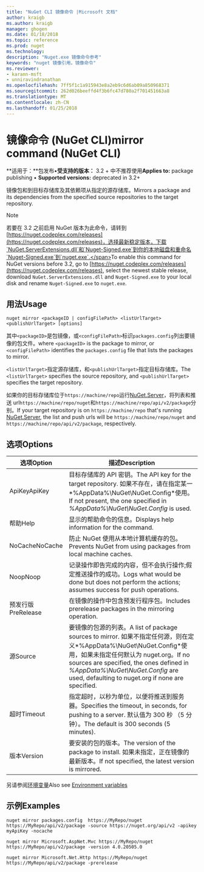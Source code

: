 ```yaml
---
title: "NuGet CLI 镜像命令 |Microsoft 文档"
author: kraigb
ms.author: kraigb
manager: ghogen
ms.date: 01/18/2018
ms.topic: reference
ms.prod: nuget
ms.technology: 
description: "Nuget.exe 镜像命令参考"
keywords: "nuget 镜像引用，镜像命令"
ms.reviewer:
- karann-msft
- unniravindranathan
ms.openlocfilehash: 7ff5f1c1a915943e8a2eb9c6d6ab09a850968371
ms.sourcegitcommit: 262d026beeffd4f3b6fc47d780a2f701451663a8
ms.translationtype: MT
ms.contentlocale: zh-CN
ms.lasthandoff: 01/25/2018
---
```

# <a name="mirror-command-nuget-cli"></a><span data-ttu-id="daab9-104">镜像命令 (NuGet CLI)</span><span class="sxs-lookup"><span data-stu-id="daab9-104">mirror command (NuGet CLI)</span></span>

<span data-ttu-id="daab9-105">**适用于：**包发布&bullet;**受支持的版本：** 3.2 + 中不推荐使用</span><span class="sxs-lookup"><span data-stu-id="daab9-105">**Applies to:** package publishing &bullet; **Supported versions:** deprecated in 3.2+</span></span>

<span data-ttu-id="daab9-106">镜像包和到目标存储库及其依赖项从指定的源存储库。</span><span class="sxs-lookup"><span data-stu-id="daab9-106">Mirrors a package and its dependencies from the specified source repositories to the target repository.</span></span>

> [!NOTE]
> <span data-ttu-id="daab9-107">若要在 3.2 之前启用 NuGet 版本为此命令，请转到[https://nuget.codeplex.com/releases](https://nuget.codeplex.com/releases)，选择最新稳定版本，下载`NuGet.ServerExtensions.dll`和`Nuget-Signed.exe`到你的本地磁盘和重命名`Nuget-Signed.exe`到`nuget.exe`.</span><span class="sxs-lookup"><span data-stu-id="daab9-107">To enable this command for NuGet versions before 3.2, go to [https://nuget.codeplex.com/releases](https://nuget.codeplex.com/releases), select the newest stable release, download `NuGet.ServerExtensions.dll` and `Nuget-Signed.exe` to your local disk and rename `Nuget-Signed.exe` to `nuget.exe`.</span></span>

## <a name="usage"></a><span data-ttu-id="daab9-108">用法</span><span class="sxs-lookup"><span data-stu-id="daab9-108">Usage</span></span>

```cli
nuget mirror <packageID | configFilePath> <listUrlTarget> <publishUrlTarget> [options]
```

<span data-ttu-id="daab9-109">其中`<packageID>`是包镜像，或`<configFilePath>`标识`packages.config`列出要镜像的包文件。</span><span class="sxs-lookup"><span data-stu-id="daab9-109">where `<packageID>` is the package to mirror, or `<configFilePath>` identifies the `packages.config` file that lists the packages to mirror.</span></span>

<span data-ttu-id="daab9-110">`<listUrlTarget>`指定源存储库，和`<publishUrlTarget>`指定目标存储库。</span><span class="sxs-lookup"><span data-stu-id="daab9-110">The `<listUrlTarget>` specifies the source repository, and `<publishUrlTarget>` specifies the target repository.</span></span>

<span data-ttu-id="daab9-111">如果你的目标存储库位于`https://machine/repo`运行[NuGet.Server](../hosting-packages/NuGet-Server.md)，将列表和推送 url`https://machine/repo/nuget`和`https://machine/repo/api/v2/package`分别。</span><span class="sxs-lookup"><span data-stu-id="daab9-111">If your target repository is on `https://machine/repo` that's running [NuGet.Server](../hosting-packages/NuGet-Server.md), the list and push urls will be `https://machine/repo/nuget` and `https://machine/repo/api/v2/package`, respectively.</span></span>

## <a name="options"></a><span data-ttu-id="daab9-112">选项</span><span class="sxs-lookup"><span data-stu-id="daab9-112">Options</span></span>

| <span data-ttu-id="daab9-113">选项</span><span class="sxs-lookup"><span data-stu-id="daab9-113">Option</span></span> | <span data-ttu-id="daab9-114">描述</span><span class="sxs-lookup"><span data-stu-id="daab9-114">Description</span></span> |
| --- | --- |
| <span data-ttu-id="daab9-115">ApiKey</span><span class="sxs-lookup"><span data-stu-id="daab9-115">ApiKey</span></span> | <span data-ttu-id="daab9-116">目标存储库的 API 密钥。</span><span class="sxs-lookup"><span data-stu-id="daab9-116">The API key for the target repository.</span></span> <span data-ttu-id="daab9-117">如果不存在，请在指定某一*%AppData%\NuGet\NuGet.Config*使用。</span><span class="sxs-lookup"><span data-stu-id="daab9-117">If not present,  the one specified in *%AppData%\NuGet\NuGet.Config* is used.</span></span> |
| <span data-ttu-id="daab9-118">帮助</span><span class="sxs-lookup"><span data-stu-id="daab9-118">Help</span></span> | <span data-ttu-id="daab9-119">显示的帮助命令的信息。</span><span class="sxs-lookup"><span data-stu-id="daab9-119">Displays help information for the command.</span></span> |
| <span data-ttu-id="daab9-120">NoCache</span><span class="sxs-lookup"><span data-stu-id="daab9-120">NoCache</span></span> | <span data-ttu-id="daab9-121">防止 NuGet 使用从本地计算机缓存的包。</span><span class="sxs-lookup"><span data-stu-id="daab9-121">Prevents NuGet from using packages from local machine caches.</span></span> |
| <span data-ttu-id="daab9-122">Noop</span><span class="sxs-lookup"><span data-stu-id="daab9-122">Noop</span></span> | <span data-ttu-id="daab9-123">记录操作即告完成的内容，但不会执行操作;假定推送操作的成功。</span><span class="sxs-lookup"><span data-stu-id="daab9-123">Logs what would be done but does not perform the actions; assumes success for push operations.</span></span> |
| <span data-ttu-id="daab9-124">预发行版</span><span class="sxs-lookup"><span data-stu-id="daab9-124">PreRelease</span></span> | <span data-ttu-id="daab9-125">在镜像的操作中包含预发行程序包。</span><span class="sxs-lookup"><span data-stu-id="daab9-125">Includes prerelease packages in the mirroring operation.</span></span> |
| <span data-ttu-id="daab9-126">源</span><span class="sxs-lookup"><span data-stu-id="daab9-126">Source</span></span> | <span data-ttu-id="daab9-127">要镜像的包源的列表。</span><span class="sxs-lookup"><span data-stu-id="daab9-127">A list of package sources to mirror.</span></span> <span data-ttu-id="daab9-128">如果不指定任何源，则在定义*%AppData%\NuGet\NuGet.Config*使用，如果未指定任何默认为 nuget.org。</span><span class="sxs-lookup"><span data-stu-id="daab9-128">If no sources are specified, the ones defined in *%AppData%\NuGet\NuGet.Config* are used, defaulting to nuget.org if none are specified.</span></span> |
| <span data-ttu-id="daab9-129">超时</span><span class="sxs-lookup"><span data-stu-id="daab9-129">Timeout</span></span> | <span data-ttu-id="daab9-130">指定超时，以秒为单位，以便将推送到服务器。</span><span class="sxs-lookup"><span data-stu-id="daab9-130">Specifies the timeout, in seconds, for pushing to a server.</span></span> <span data-ttu-id="daab9-131">默认值为 300 秒 （5 分钟）。</span><span class="sxs-lookup"><span data-stu-id="daab9-131">The default is 300 seconds (5 minutes).</span></span> |
| <span data-ttu-id="daab9-132">版本</span><span class="sxs-lookup"><span data-stu-id="daab9-132">Version</span></span> | <span data-ttu-id="daab9-133">要安装的包的版本。</span><span class="sxs-lookup"><span data-stu-id="daab9-133">The version of the package to install.</span></span> <span data-ttu-id="daab9-134">如果未指定，正在镜像的最新版本。</span><span class="sxs-lookup"><span data-stu-id="daab9-134">If not specified, the latest version is mirrored.</span></span> |

<span data-ttu-id="daab9-135">另请参阅[环境变量](cli-ref-environment-variables.md)</span><span class="sxs-lookup"><span data-stu-id="daab9-135">Also see [Environment variables](cli-ref-environment-variables.md)</span></span>

## <a name="examples"></a><span data-ttu-id="daab9-136">示例</span><span class="sxs-lookup"><span data-stu-id="daab9-136">Examples</span></span>

```cli
nuget mirror packages.config  https://MyRepo/nuget https://MyRepo/api/v2/package -source https://nuget.org/api/v2 -apikey myApiKey -nocache

nuget mirror Microsoft.AspNet.Mvc https://MyRepo/nuget https://MyRepo/api/v2/package -version 4.0.20505.0

nuget mirror Microsoft.Net.Http https://MyRepo/nuget https://MyRepo/api/v2/package -prerelease
```
